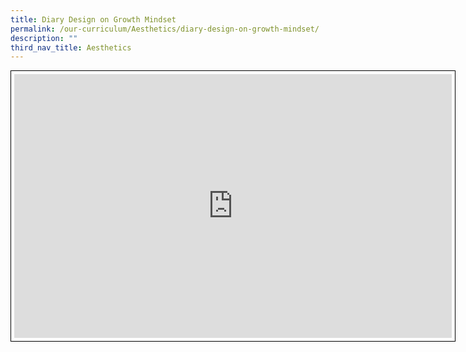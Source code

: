 ```yaml
---
title: Diary Design on Growth Mindset
permalink: /our-curriculum/Aesthetics/diary-design-on-growth-mindset/
description: ""
third_nav_title: Aesthetics
---
```

<iframe allowfullscreen="true" height="422" width="700" frameborder="0" style="border:1px solid black; padding:5px" src="https://docs.google.com/presentation/d/e/2PACX-1vQFMNy0nSN2UfzLfJvpQhHofw5B3NXugat1wdh_U4gahYlbhCuoXpZ8ay0zjvvk6GsoOzaEjsafPkCR/embed?start=false&amp;loop=false&amp;delayms=3000"></iframe>